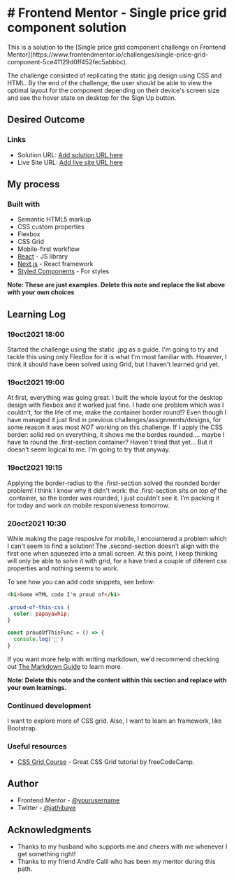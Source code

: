 <h1> # Frontend Mentor - Single price grid component solution </h1>

<p>This is a solution to the [Single price grid component challenge on Frontend Mentor](https://www.frontendmentor.io/challenges/single-price-grid-component-5ce41129d0ff452fec5abbbc).</p> 
<p> The challenge consisted of replicating the static jpg design using CSS and HTML. By the end of the challenge, the user should be able to view the optimal layout for the component depending on their device's screen size and see the hover state on desktop for the Sign Up button.

<h2>Desired Outcome</h2>



### Links

- Solution URL: [Add solution URL here](https://your-solution-url.com)
- Live Site URL: [Add live site URL here](https://your-live-site-url.com)

## My process

### Built with

- Semantic HTML5 markup
- CSS custom properties
- Flexbox
- CSS Grid
- Mobile-first workflow
- [React](https://reactjs.org/) - JS library
- [Next.js](https://nextjs.org/) - React framework
- [Styled Components](https://styled-components.com/) - For styles

**Note: These are just examples. Delete this note and replace the list above with your own choices**



<h2>Learning Log</h2>
<h3>19oct2021 18:00</h3>
<p>Started the challenge using the static .jpg as a guide. I'm going to try and tackle this using only FlexBox for it is what I'm most familiar with. However, I think it should have been solved using Grid, but I haven't learned grid yet.</p>
<h3>19oct2021 19:00 </h3>
<p>At first, everything was going great. I built the whole layout for the desktop design with flexbox and it worked just fine. I hade one problem which was I couldn't, for the life of me, make the container border round!? Even though I have managed it just find in previous challenges/assignments/designs, for some reason it was most <em>NOT</em> working on this challenge.  If I apply the CSS border: solid red on everything, it shows me the bordes rounded.... maybe I have to round the .first-section container? Haven't tried that yet... But it doesn't seem logical to me. I'm going to try that anyway.</p>
<h3>19oct2021 19:15 </h3>
<p>Applying the border-radius to the .first-section solved the rounded border problem! I think I know why it didn't work: the .first-section sits <em>on top of</em> the .container, so the border <em>was</em> rounded, I just couldn't see it. I'm packing it for today and work on mobile responsiveness tomorrow.</p>
<h3>20oct2021 10:30</h3>
<p> While making the page resposive for mobile, I encountered a problem which I can't seem to find a solution! The .second-section doesn't align with the first one when squeezed into a small screen. At this point, I keep thinking will only be able to solve it with grid, for a have tried a couple of diferent css properties and nothing seems to work.</p>



To see how you can add code snippets, see below:

```html
<h1>Some HTML code I'm proud of</h1>
```
```css
.proud-of-this-css {
  color: papayawhip;
}
```
```js
const proudOfThisFunc = () => {
  console.log('🎉')
}
```

If you want more help with writing markdown, we'd recommend checking out [The Markdown Guide](https://www.markdownguide.org/) to learn more.

**Note: Delete this note and the content within this section and replace with your own learnings.**

### Continued development

I want to explore more of CSS grid. Also, I want to learn an framework, like Bootstrap.

### Useful resources

- [CSS Grid Course](https://www.youtube.com/watch?v=t6CBKf8K_Ac&t=465s) - Great CSS Grid tutorial by freeCodeCamp.

## Author

- Frontend Mentor - [@yourusername](https://www.frontendmentor.io/profile/yourusername)
- Twitter - [@jathibaye](https://www.twitter.com/jathibaye)

## Acknowledgments

<ul>
<li>Thanks to my husband who supports me and cheers with me whenever I get something right!</li>
<li> Thanks to my friend Andŕe Calil who has been my mentor during this path. </li>
</ul>